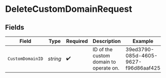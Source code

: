 # DeleteCustomDomainRequest


## Fields

| Field                                  | Type                                   | Required                               | Description                            | Example                                |
| -------------------------------------- | -------------------------------------- | -------------------------------------- | -------------------------------------- | -------------------------------------- |
| `CustomDomainID`                       | *string*                               | :heavy_check_mark:                     | ID of the custom domain to operate on. | 39ed3790-085d-4605-9627-f96d86aaf425   |
